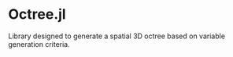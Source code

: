 # Octree.jl

Library designed to generate a spatial 3D octree based on variable generation criteria.